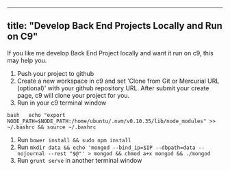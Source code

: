 
---
title: "Develop Back End Projects Locally and Run on C9"
---

If you like me develop Back End Project locally and want it run on c9, this may help you.

1.  Push your project to github
2.  Create a new workspace in c9 and set 'Clone from Git or Mercurial URL (optional)' with your github repository URL. After submit your create page, c9 will clone your project for you.
3.  Run in your c9 terminal window

`bash  
echo "export NODE_PATH=$NODE_PATH:/home/ubuntu/.nvm/v0.10.35/lib/node_modules" >> ~/.bashrc && source ~/.bashrc` 

1.  Run `bower install && sudo npm install`
2.  Run `mkdir data && echo 'mongod --bind_ip=$IP --dbpath=data --nojournal --rest "$@"' > mongod && chmod a+x mongod && ./mongod`
3.  Run `grunt serve` in another terminal window
